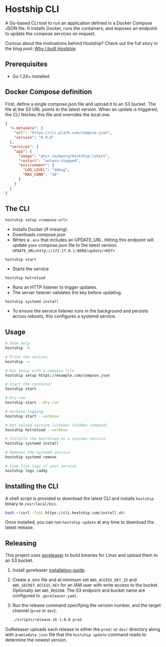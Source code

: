 # Hostship CLI

A Go-based CLI tool to run an application defined in a Docker Compose JSON file. 
It installs Docker, runs the containers, and exposes an endpoint to update the  compose services on request. 

Curious about the motivations behind Hostship? Check out the full story in the blog post: [Why I built Hostship](https://plark.com/hostship-dokku-alternative)
 
## Prerequisites

* Go 1.24+ installed

## Docker Compose definition 
First, define a single compose.json file and upload it to an S3 bucket. The file at the S3 URL points to the latest version. When an update is triggered, the CLI fetches this file and overrides the local one.

```json
{
  "x-metadata": {
    "url": "https://cli.plark.com/compose.json",
    "version": "0.9.8"
  },
  "services": {
    "app": {
      "image": "ghcr.io/myorg/hostship:latest",
      "restart": "unless-stopped",
      "environment": {
        "LOG_LEVEL": "debug",
        "MAX_CONN": "10"
      }
    }
  }
}
```


## The CLI

```Shell
hostship setup <compose-url>
```

- Installs Docker (if missing).
- Downloads compose.json
- Writes a `.env` that includes an UPDATE_URL. Hitting this endpoint will update your compose.json file to the latest version.
`UPDATE_URL=http://172.17.0.1:8080/update/<KEY>`

```Shell
hostship start
```
- Starts the service

```Shell
hostship hotreload
```
- Runs an HTTP listener to trigger updates.
- The server listener validates the key before updating.

```Shell
hostship systemd install
```
- To ensure the service listener runs in the background and persists across reboots, this configures a systemd service.

## Usage
```bash
# Show help
hostship -h

# Print the version
hostship -v

# Run setup with a compose file
hostship setup https://example.com/compose.json

# Start the container
hostship start

# Dry-run
hostship start --dry-run

# Verbose logging
hostship start --verbose

# Hot-reload service listener (hidden command)
hostship hotreload --verbose

# Installs the hotreload as a systems service
hostship systemd install

# Removes the systemd service
hostship systemd remove

# View live logs of your service
hostship logs caddy
```


## Installing the CLI

A shell script is provided to download the latest CLI and installs `hostship` binary to `/usr/local/bin`. 

```bash
bash <(curl -fsSL https://cli.hostship.com/install.sh)
```

Once installed, you can run `hostship update` at any time to download the latest release.

## Releasing

This project uses [goreleaser](https://goreleaser.com/) to build binaries for Linux and upload them to an S3 bucket.

1. Install goreleaser [installation-guide](https://goreleaser.com/install/#npm).
2. Create a .env file and at minimum set `AWS_ACCESS_KEY_ID` and `AWS_SECRET_ACCESS_KEY` for an IAM user with write access to the bucket. Optionally set `AWS_REGION`. The S3 endpoint and bucket name are configured in `.goreleaser.yaml`.

3. Run the release command specifying the version number, and the target channel (`prod` or `dev`):

   ```bash
   ./scripts/release.sh 1.0.0 prod
   ```

GoReleaser uploads each release to either the `prod/` or `dev/` directory along with a `metadata.json` file that the `hostship update` command reads to determine the newest version.
